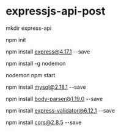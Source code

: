 # expressjs-api-post

mkdir express-api

npm init

npm install express@4.17.1 --save

npm install -g nodemon

nodemon npm start

npm install mysql@2.18.1 --save

npm install body-parser@1.19.0 --save

npm install express-validator@6.12.1 --save

npm install cors@2.8.5 --save





